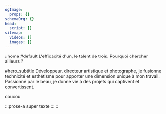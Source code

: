 ```yaml
---
ogImage:
  props: {}
schemaOrg: {}
head:
  script: []
sitemap:
  videos: []
  images: []
---
```


::home
#default
L'efficacité d'un, le talent de trois. Pourquoi chercher ailleurs ?

#hero_subtitle
Développeur, directeur artistique et photographe, je fusionne technicité et esthétisme pour apporter une dimension unique à mon travail. Passionné par le beau, je donne vie à des projets qui captivent et convertissent.

coucou

  :::prose-a
  super texte
  :::
::
